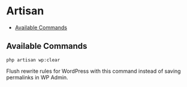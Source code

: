 # Artisan

- [Available Commands](#available-commands)

## Available Commands

    php artisan wp:clear
    
Flush rewrite rules for WordPress with this command instead of saving permalinks in WP Admin.